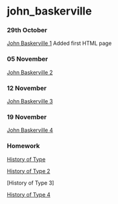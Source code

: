 # john_baskerville

### 29th October 

[John Baskerville 1](https://conoragnew.github.io/john_baskerville/baskerville1.html)
Added first HTML page

### 05 November

[John Baskerville 2](https://conoragnew.github.io/john_baskerville/baskerville2.html)

### 12 November

[John Baskerville 3](https://conoragnew.github.io/john_baskerville/baskerville3.html)

### 19 November

[John Baskerville 4](https://conoragnew.github.io/john_baskerville/baskerville4.html)

### Homework

[History of Type](https://conoragnew.github.io/john_baskerville/historyoftype.html)

[History of Type 2](https://conoragnew.github.io/john_baskerville/historyoftype2.html)

[History of Type 3]


[History of Type 4](https://conoragnew.github.io/john_baskerville/historyoftype4.html)